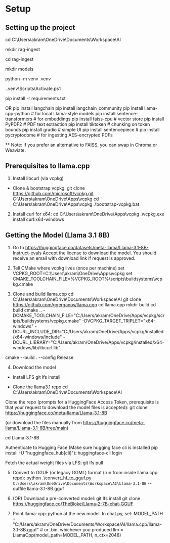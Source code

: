 
# Setup

## Setting up the project

cd C:\Users\akram\OneDrive\Documents\Workspace\AI

mkdir rag-ingest

cd rag-ingest

mkdir models

python -m venv .venv

.\.venv\Scripts\Activate.ps1

pip install -r requirements.txt

OR
pip install langchain
pip install langchain_community
pip install llama-cpp-python        # for local Llama-style models
pip install sentence-transformers   # for embeddings
pip install faiss-cpu               # vector store
pip install PyPDF2                  # PDF text extraction
pip install tiktoken                # chunking on token bounds
pip install gradio                  # simple UI
pip install sentencepiece           # 
pip install pycryptodome            # for ingesting AES-encrypted PDFs

** Note: If you prefer an alternative to FAISS, you can swap in Chroma or Weaviate.

## Prerequisites to llama.cpp
1. Install libcurl (via vcpkg)
- Clone & bootstrap vcpkg:
git clone https://github.com/microsoft/vcpkg.git C:\Users\akram\OneDrive\Apps\vcpkg
cd C:\Users\akram\OneDrive\Apps\vcpkg
.\bootstrap-vcpkg.bat

2. Install curl for x64:
cd C:\Users\akram\OneDrive\Apps\vcpkg
.\vcpkg.exe install curl:x64-windows

## Getting the Model (Llama 3.1 8B)
1. Go to https://huggingface.co/datasets/meta-llama/Llama-3.1-8B-Instruct-evals
Accept the license to download the model. You should receive an email with download link if request is approved.

2. Tell CMake where vcpkg lives (once per machine)
set VCPKG_ROOT=C:\Users\akram\OneDrive\Apps\vcpkg
set CMAKE_TOOLCHAIN_FILE=%VCPKG_ROOT%\scripts\buildsystems\vcpkg.cmake

3. Clone and build llama.cpp
cd C:\Users\akram\OneDrive\Documents\Workspace\AI
git clone https://github.com/ggerganov/llama.cpp
cd llama.cpp
mkdir build
cd build
cmake .. -DCMAKE_TOOLCHAIN_FILE="C:/Users/akram/OneDrive/Apps/vcpkg/scripts/buildsystems/vcpkg.cmake" -DVCPKG_TARGET_TRIPLET="x64-windows" -DCURL_INCLUDE_DIR="C:/Users/akram/OneDrive/Apps/vcpkg/installed/x64-windows/include" -DCURL_LIBRARY="C:/Users/akram/OneDrive/Apps/vcpkg/installed/x64-windows/lib/libcurl.lib"

cmake --build . --config Release

4. Download the model
- Install LFS
git lfs install

- Clone the llama3.1 repo
cd C:\Users\akram\OneDrive\Documents\Workspace\AI

Clone the repo (prompts for a HuggingFace Access Token, prerequisite is that your request to download the model files is accepted):
git clone https://huggingface.co/meta-llama/Llama-3.1-8B

(or download the files manually from https://huggingface.co/meta-llama/Llama-3.1-8B/tree/main)

cd Llama-3.1-8B

Authenticate to Hugging Face (Make sure hugging face cli is installed pip install -U "huggingface_hub[cli]"):
huggingface-cli login

Fetch the actual weight files via LFS:
git lfs pull

5. Convert to GGUF (or legacy GGML) format (run from inside llama.cpp repo):
python .\convert_hf_to_gguf.py `
  C:\Users\akram\OneDrive\Documents\Workspace\AI\Llama-3.1-8B `
  --outfile llama-3.1-8B.gguf

6. (OR) Download a pre-converted model:
git lfs install
git clone https://huggingface.co/TheBloke/Llama-2-7B-chat-GGUF

7. Point llama-cpp-python at the new model. In chat.py, set:
MODEL_PATH = "C:/Users/akram/OneDrive/Documents/Workspace/AI/llama.cpp/llama-3.1-8B.gguf"  # or .bin, whichever you produced
llm = LlamaCpp(model_path=MODEL_PATH, n_ctx=2048)


